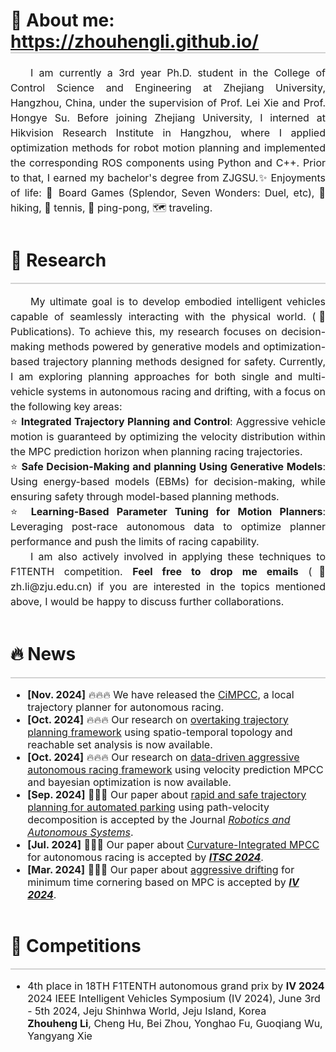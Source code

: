 <h1 id="About me" style="border-bottom: 2px solid #d3d3d3;">👀 About me: <a href="https://zhouhengli.github.io">https://zhouhengli.github.io/</a></h1>

<p style="line-height: 1.5; text-align: justify; font-size: 16px;"> 
    <span style="display: inline-block; text-indent: 2em;">I am currently a 3rd year Ph.D. student in the College of Control Science and Engineering at <a href="https://www.zju.edu.cn/english/ " style="text-decoration: none;" target=_blank >Zhejiang University</a>, Hangzhou, China, under the supervision of  <a href="https://scholar.google.com.hk/citations?hl=zh-CN&user=7ZZ_-m0AAAAJ" target=_blank  style="text-decoration: none;">Prof. Lei Xie</a> and <a href="https://scholar.google.com.hk/citations?hl=zh-CN&user=9rfFRjgAAAAJ" target=_blank  style="text-decoration: none;">Prof. Hongye Su</a>. Before joining Zhejiang University, I interned at <a href="https://github.com/hikvision-research" style="text-decoration: none;" target=_blank >Hikvision Research Institute</a> in Hangzhou, where I applied optimization methods for robot motion planning and implemented the corresponding ROS components using Python and C++. Prior to that, I earned my bachelor's degree from <a href="http://english.zjgsu.edu.cn/" style="text-decoration: none;" target=_blank >ZJGSU</a>.✨ Enjoyments of life: 🎲 Board Games (Splendor, Seven Wonders: Duel, etc), 👣 hiking, 🎾 tennis, 🏓 ping-pong, 🗺️ traveling.


<div style="display: flex; justify-content: space-between; align-items: center; border-bottom: 2px solid #d3d3d3;">
  <h1 id="Research-section">🎯 Research</h1>
</div>

<p style="line-height: 1.5; text-align: justify; font-size: 16px;"> 
    <span style="display: inline-block; text-indent: 2em;">My ultimate goal is to develop embodied intelligent vehicles capable of seamlessly interacting with the physical world. (<a href="#publications-section" style="text-decoration: none;">📝 Publications</a>). To achieve this, my research focuses on decision-making methods powered by generative models and optimization-based trajectory planning methods designed for safety. Currently, I am exploring planning approaches for both single and multi-vehicle systems in autonomous racing and drifting, with a focus on the following key areas:</span> <br>
    <span style="display: inline-block;">⭐ <strong>Integrated Trajectory Planning and Control</strong>: Aggressive vehicle motion is guaranteed by optimizing the velocity distribution within the MPC prediction horizon when planning racing trajectories.</span> <br>     
    <span style="display: inline-block;">⭐ <strong>Safe Decision-Making and planning Using Generative Models</strong>: Using energy-based models (EBMs) for decision-making, while ensuring safety through model-based planning methods.</span> <br>  
    <span style="display: inline-block;">⭐ <strong>Learning-Based Parameter Tuning for Motion Planners</strong>: Leveraging post-race autonomous data to optimize planner performance and push the limits of racing capability.</span>  <br>   
    <span style="display: inline-block; text-indent: 2em;">I am also actively involved in applying these techniques to <a href="https://f1tenth.org/" style="text-decoration: none;" target=_blank >F1TENTH competition</a>. <strong>Feel free to drop me emails</strong> (📨 zh.li@zju.edu.cn) if you are interested in the topics mentioned above, I would be happy to discuss further collaborations.</span>


<div style="display: flex; justify-content: space-between; align-items: center; border-bottom: 2px solid #d3d3d3;">
  <h1 id="News-section">🔥 News</h1>
</div>

<div class="scrollable-content">
    <p style="line-height: 1; text-align: justify;  font-size: 16px;">
    <ul style="font-size: 16px;">
        <li><strong>[Nov. 2024]</strong> 🔥🔥🔥 We have released the <a href="https://github.com/zhouhengli/CiMPCC">CiMPCC</a>, a local trajectory planner for autonomous racing.</li>
        <li><strong>[Oct. 2024]</strong>   🔥🔥🔥 Our research on <a href="https://arxiv.org/pdf/2410.22643">overtaking trajectory planning framework</a> using  spatio-temporal topology and reachable set analysis is now available.</li>
        <li><strong>[Oct. 2024]</strong> 🔥🔥🔥 Our research on <a href="https://arxiv.org/pdf/2410.11570">data-driven aggressive autonomous racing framework</a> using velocity prediction MPCC and bayesian optimization is now available.</li>
        <li><strong>[Sep. 2024]</strong>  🎉🎉🎉 Our paper about <a href="https://www.sciencedirect.com/science/article/abs/pii/S0921889024002008">rapid and safe trajectory planning for automated parking</a> using path-velocity decomposition is accepted by the Journal <em><a href="https://www.sciencedirect.com/journal/robotics-and-autonomous-systems">Robotics and Autonomous Systems</a></em>.</li>
        <li><strong>[Jul. 2024]</strong> 🎉🎉🎉 Our paper about <a href="https://its.papercept.net/conferences/scripts/abstract.pl?ConfID=87&Number=278">Curvature-Integrated MPCC</a> for autonomous racing is accepted by <em><a href="https://ieee-itsc.org/2024/"><strong>ITSC 2024</strong></a></em>.</li>
        <li><strong>[Mar. 2024]</strong> 🎉🎉🎉 Our paper about <a href="https://ieeexplore.ieee.org/abstract/document/10588721">aggressive drifting</a> for minimum time cornering based on MPC is accepted by <em><a href="https://ieee-iv.org/2024/"><strong>IV 2024</strong></a></em>.</li>
    </ul>
    </p>
</div>

<div style="display: flex; justify-content: space-between; align-items: center; border-bottom: 2px solid #d3d3d3;">
  <h1 id="Competitions-section">🏁 Competitions</h1>
</div>

<p style="line-height: 1; text-align: justify; font-size: 16px;">
    <ul style="font-size: 16px;">
        <li><a href="https://iv2024-race.f1tenth.org/" style="text-decoration: none;">4th place in 18TH F1TENTH autonomous grand prix by <strong>IV 2024</strong></a> <br>
      2024 IEEE Intelligent Vehicles Symposium (IV 2024), June 3rd - 5th 2024, Jeju Shinhwa World, Jeju Island, Korea  <br>
            <a href="https://iv2024-race.f1tenth.org/results.html" style="text-decoration: none;"><strong>Zhouheng Li</strong>, Cheng Hu, Bei Zhou, Yonghao Fu, Guoqiang Wu, Yangyang Xie</a><br>
        </li>
  </ul>
